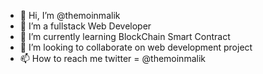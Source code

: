 - 👋 Hi, I’m @themoinmalik
- 👀 I’m a fullstack Web Developer
- 🌱 I’m currently learning BlockChain Smart Contract
- 💞️ I’m looking to collaborate on web development project
- 📫 How to reach me twitter = @themoinmalik

<!---
themoinmalik/themoinmalik is a ✨ special ✨ repository because its `README.md` (this file) appears on your GitHub profile.
You can click the Preview link to take a look at your changes.
--->
